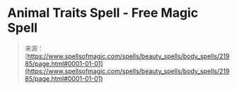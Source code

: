 <!--yml

category: 未分类

date: 2024-06-12 19:05:56

-->

# Animal Traits Spell - Free Magic Spell

> 来源：[https://www.spellsofmagic.com/spells/beauty_spells/body_spells/21985/page.html#0001-01-01](https://www.spellsofmagic.com/spells/beauty_spells/body_spells/21985/page.html#0001-01-01)
